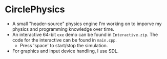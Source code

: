 # CirclePhysics
- A small "header-source" physics engine I'm working on to imporve my physics and programming knowledge over time.
- An interactive 64-bit `exe`  demo can be found in `Interactive.zip`. The code for the interactive can be found in `main.cpp`.
  - Press 'space' to start/stop the simulation.
- For graphics and input device handling, I use SDL.
